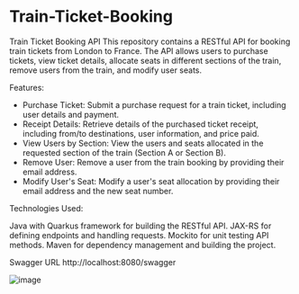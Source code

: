 # Train-Ticket-Booking
Train Ticket Booking API  This repository contains a RESTful API for booking train tickets from London to France. The API allows users to purchase tickets, view ticket details, allocate seats in different sections of the train, remove users from the train, and modify user seats.

Features:

* Purchase Ticket: Submit a purchase request for a train ticket, including user details and payment.
* Receipt Details: Retrieve details of the purchased ticket receipt, including from/to destinations, user information, and price paid.
* View Users by Section: View the users and seats allocated in the requested section of the train (Section A or Section B).
* Remove User: Remove a user from the train booking by providing their email address.
* Modify User's Seat: Modify a user's seat allocation by providing their email address and the new seat number.


Technologies Used:

Java with Quarkus framework for building the RESTful API.
JAX-RS for defining endpoints and handling requests.
Mockito for unit testing API methods.
Maven for dependency management and building the project.

Swagger URL
http://localhost:8080/swagger

![image](https://github.com/RaghuRam77/Train-Ticket-Booking/assets/64365636/802c53d8-7d28-42a6-8a61-3c118a2dd061)








